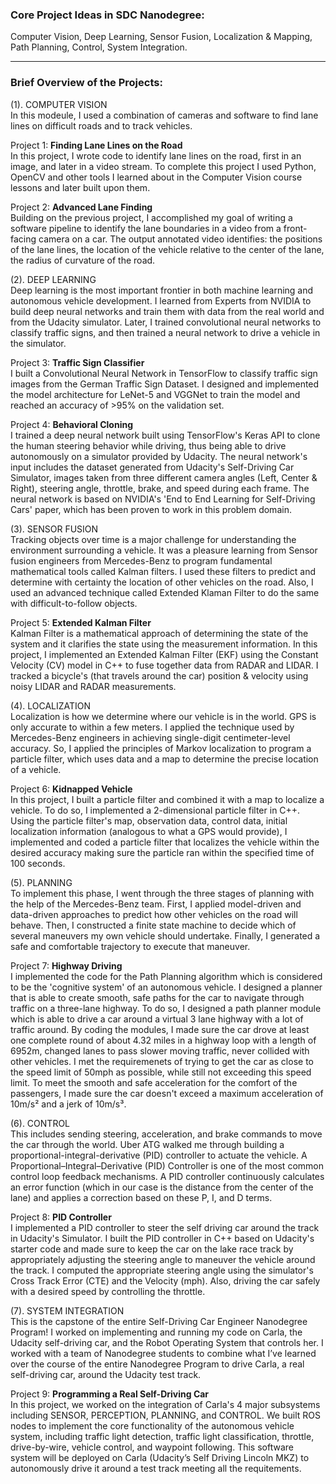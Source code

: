 
### Core Project Ideas in SDC Nanodegree:  
Computer Vision, Deep Learning, Sensor Fusion, Localization & Mapping, Path Planning, Control, System Integration.  

---

### Brief Overview of the Projects:  
(1). COMPUTER VISION  
In this modeule, I used a combination of cameras and software to find lane lines on difficult roads and to track vehicles.  

Project 1: **Finding Lane Lines on the Road**  
In this project, I wrote code to identify lane lines on the road, first in an image, and later in a video stream. To complete this project I used Python, OpenCV and other tools I learned about in the Computer Vision course lessons and later built upon them.  

Project 2: **Advanced Lane Finding**  
Building on the previous project, I accomplished my goal of writing a software pipeline to identify the lane boundaries in a video from a front-facing camera on a car. The output annotated video identifies: the positions of the lane lines, the location of the vehicle relative to the center of the lane, the radius of curvature of the road.  


(2). DEEP LEARNING  
Deep learning is the most important frontier in both machine learning and autonomous vehicle development. I learned from Experts from NVIDIA to build deep neural networks and train them with data from the real world and from the Udacity simulator. Later, I trained convolutional neural networks to classify traffic signs, and then trained a neural network to drive a vehicle in the simulator.  

Project 3: **Traffic Sign Classifier**  
I built a Convolutional Neural Network in TensorFlow to classify traffic sign images from the German Traffic Sign Dataset. I designed and implemented the model architecture for LeNet-5 and VGGNet to train the model and reached an accuracy of >95% on the validation set.  

Project 4: **Behavioral Cloning**  
I trained a deep neural network built using TensorFlow's Keras API to clone the human steering behavior while driving, thus being able to drive autonomously on a simulator provided by Udacity. The neural network's input includes the dataset generated from Udacity's Self-Driving Car Simulator, images taken from three different camera angles (Left, Center & Right), steering angle, throttle, brake, and speed during each frame. The neural network is based on NVIDIA's 'End to End Learning for Self-Driving Cars' paper, which has been proven to work in this problem domain.  


(3). SENSOR FUSION  
Tracking objects over time is a major challenge for understanding the environment surrounding a vehicle. It was a pleasure learning from Sensor fusion engineers from Mercedes-Benz to program fundamental mathematical tools called Kalman filters. I used these filters to predict and determine with certainty the location of other vehicles on the road. Also, I used an advanced technique called Extended Klaman Filter to do the same with difficult-to-follow objects.  

Project 5: **Extended Kalman Filter**  
Kalman Filter is a mathematical approach of determining the state of the system and it clarifies the state using the measurement information. In this project, I implemented an Extended Kalman Filter (EKF) using the Constant Velocity (CV) model in C++ to fuse together data from RADAR and LIDAR. I tracked a bicycle's (that travels around the car) position & velocity using noisy LIDAR and RADAR measurements.  


(4). LOCALIZATION  
Localization is how we determine where our vehicle is in the world. GPS is only accurate to within a few meters. I applied the technique used by Mercedes-Benz engineers in achieving single-digit centimeter-level accuracy. So, I applied the principles of Markov localization to program a particle filter, which uses data and a map to determine the precise location of a vehicle.  

Project 6: **Kidnapped Vehicle**  
In this project, I built a particle filter and combined it with a map to localize a vehicle. To do so, I implemented a 2-dimensional particle filter in C++. Using the particle filter's map, observation data, control data, initial localization information (analogous to what a GPS would provide), I implemented and coded a particle filter that localizes the vehicle within the desired accuracy making sure the particle ran within the specified time of 100 seconds.  


(5). PLANNING  
To implement this phase, I went through the three stages of planning with the help of the Mercedes-Benz team. First, I applied model-driven and data-driven approaches to predict how other vehicles on the road will behave. Then, I constructed a finite state machine to decide which of several maneuvers my own vehicle should undertake. Finally, I generated a safe and comfortable trajectory to execute that maneuver.  

Project 7: **Highway Driving**  
I implemented the code for the Path Planning algorithm which is considered to be the 'cognitive system' of an autonomous vehicle. I designed a planner that is able to create smooth, safe paths for the car to navigate through traffic on a three-lane highway. To do so, I designed a path planner module which is able to drive a car around a virtual 3 lane highway with a lot of traffic around. By coding the modules, I made sure the car drove at least one complete round of about 4.32 miles in a highway loop with a length of 6952m, changed lanes to pass slower moving traffic, never collided with other vehicles. I met the requiremenets of trying to get the car as close to the speed limit of 50mph as possible, while still not exceeding this speed limit. To meet the smooth and safe acceleration for the comfort of the passengers, I made sure the car doesn't exceed a maximum acceleration of 10m/s² and a jerk of 10m/s³.  


(6). CONTROL  
This includes sending steering, acceleration, and brake commands to move the car through the world. Uber ATG walked me through building a proportional-integral-derivative (PID) controller to actuate the vehicle. A Proportional–Integral–Derivative (PID) Controller is one of the most common control loop feedback mechanisms. A PID controller continuously calculates an error function (which in our case is the distance from the center of the lane) and applies a correction based on these P, I, and D terms.  

Project 8: **PID Controller**  
I implemented a PID controller to steer the self driving car around the track in Udacity's Simulator. I built the PID controller in C++ based on Udacity's starter code and made sure to keep the car on the lake race track by appropriately adjusting the steering angle to maneuver the vehicle around the track. I computed the appropriate steering angle using the simulator's Cross Track Error (CTE) and the Velocity (mph). Also, driving the car safely with a desired speed by controlling the throttle.  


(7). SYSTEM INTEGRATION  
This is the capstone of the entire Self-Driving Car Engineer Nanodegree Program! I worked on implementing and running my code on Carla, the Udacity self-driving car, and the Robot Operating System that controls her. I worked with a team of Nanodegree students to combine what I’ve learned over the course of the entire Nanodegree Program to drive Carla, a real self-driving car, around the Udacity test track.  

Project 9: **Programming a Real Self-Driving Car**  
In this project, we worked on the integration of Carla's 4 major subsystems including SENSOR, PERCEPTION, PLANNING, and CONTROL. We built ROS nodes to implement the core functionality of the autonomous vehicle system, including traffic light detection, traffic light classification, throttle, drive-by-wire, vehicle control, and waypoint following. This software system will be deployed on Carla (Udacity’s Self Driving Lincoln MKZ) to autonomously drive it around a test track meeting all the requitements.  

